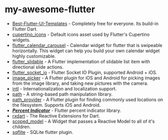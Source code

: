 # my-awesome-flutter

* [Best-Flutter-UI-Templates](https://github.com/mitesh77/Best-Flutter-UI-Templates) - Completely free for everyone. Its build-in Flutter Dart.
* [cupertino_icons](https://github.com/flutter/cupertino_icons) - Default icons asset used by Flutter's Cupertino widgets.
* [flutter_calendar_carousel](https://github.com/dooboolab/flutter_calendar_carousel) - Calendar widget for flutter that is swipeable horizontally. This widget can help you build your own calendar widget highly customizable.
* [flutter_slidable](https://github.com/letsar/flutter_slidable) - A Flutter implementation of slidable list item with directional slide actions.
* [flutter_socket_io](https://github.com/WinkMeter/flutter_socket_io) - Flutter Socket IO Plugin, supported Android + iOS.
* [image_picker](https://pub.dev/packages/image_picker) - A Flutter plugin for iOS and Android for picking images from the image library, and taking new pictures with the camera.
* [intl](https://github.com/dart-lang/intl) - Internationalization and localization support.
* [path](https://github.com/dart-lang/path) - A string-based path manipulation library.
* [path_provider](https://pub.dev/packages/path_provider) - A Flutter plugin for finding commonly used locations on the filesystem. Supports iOS and Android.
* [***Percent Indicator***](https://pub.dev/packages/percent_indicator) - Flutter percent indicator library.
* [rxdart](https://github.com/ReactiveX/rxdart) - The Reactive Extensions for Dart.
* [scoped_model](https://github.com/brianegan/scoped_model) - A Widget that passes a Reactive Model to all of it's children.
* [sqflite](https://github.com/tekartik/sqflite) - SQLite flutter plugin.
